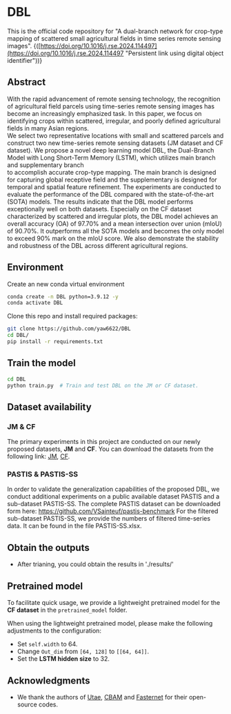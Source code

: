 # DBL  
This is the official code repository for "A dual-branch network for crop-type mapping of scattered small agricultural fields in time series remote sensing images". {([https://doi.org/10.1016/j.rse.2024.114497](https://doi.org/10.1016/j.rse.2024.114497 "Persistent link using digital object identifier"))}  
  
## Abstract  
With the rapid advancement of remote sensing technology, the recognition of agricultural field parcels using  time-series remote sensing images has become an increasingly emphasized task. In this paper, we focus on  identifying crops within scattered, irregular, and poorly defined agricultural fields in many Asian regions.  
We select two representative locations with small and scattered parcels and construct two new time-series remote sensing datasets (JM dataset and CF dataset). We propose a novel deep learning model DBL, the Dual-Branch Model with Long Short-Term Memory (LSTM), which utilizes main branch and supplementary branch  
to accomplish accurate crop-type mapping. The main branch is designed for capturing global receptive field and the supplementary is designed for temporal and spatial feature refinement. The experiments are conducted to evaluate the performance of the DBL compared with the state-of-the-art (SOTA) models. The results indicate that the DBL model performs exceptionally well on both datasets. Especially on the CF dataset characterized by scattered and irregular plots, the DBL model achieves an overall accuracy (OA) of 97.70% and a mean intersection over union (mIoU) of 90.70%. It outperforms all the SOTA models and becomes the only model to exceed 90% mark on the mIoU score. We also demonstrate the stability and robustness of the DBL across different agricultural regions.

## Environment
Create an new conda virtual environment
```bash
conda create -n DBL python=3.9.12 -y
conda activate DBL
```
Clone this repo and install required packages:
```bash
git clone https://github.com/yaw6622/DBL
cd DBL/
pip install -r requirements.txt
```

## Train the model
```bash
cd DBL
python train.py  # Train and test DBL on the JM or CF dataset.
```

## Dataset availability
### JM & CF
The primary experiments in this project are conducted on our newly proposed datasets, **JM** and **CF**.
You can download the datasets from the following link: [JM](https://drive.google.com/file/d/1HEKonoFzjdrNUOG8AQbDiLpyTBEh1N_D/view?usp=drive_link), [CF](https://drive.google.com/file/d/1Tq6ZXakemSCTkaY0nKyRn8k9114Fpj_H/view?usp=drive_link).

### PASTIS & PASTIS-SS
In order to validate the generalization capabilities of the proposed
DBL, we conduct additional experiments on a public available dataset
PASTIS and a sub-dataset PASTIS-SS.
The complete PASTIS dataset can be downloaded form here: https://github.com/VSainteuf/pastis-benchmark
For the filtered sub-dataset PASTIS-SS, we provide the numbers of filtered time-series data. It can be found in the file PASTIS-SS.xlsx.

## Obtain the outputs  
- After trianing, you could obtain the results in './results/'

## Pretrained model
To facilitate quick usage, we provide a lightweight pretrained model for the **CF dataset** in the `pretrained_model` folder.

When using the lightweight pretrained model, please make the following adjustments to the configuration:

-   Set `self.width` to 64.
-   Change `Out_dim` from `[64, 128]` to `[[64, 64]]`.
-   Set the **LSTM hidden size** to 32.

## Acknowledgments  
  
- We thank the authors of [Utae](https://github.com/VSainteuf/utae-paps),  [CBAM](https://github.com/elbuco1/CBAM) and [Fasternet](https://github.com/JierunChen/FasterNet) for their open-source codes.
